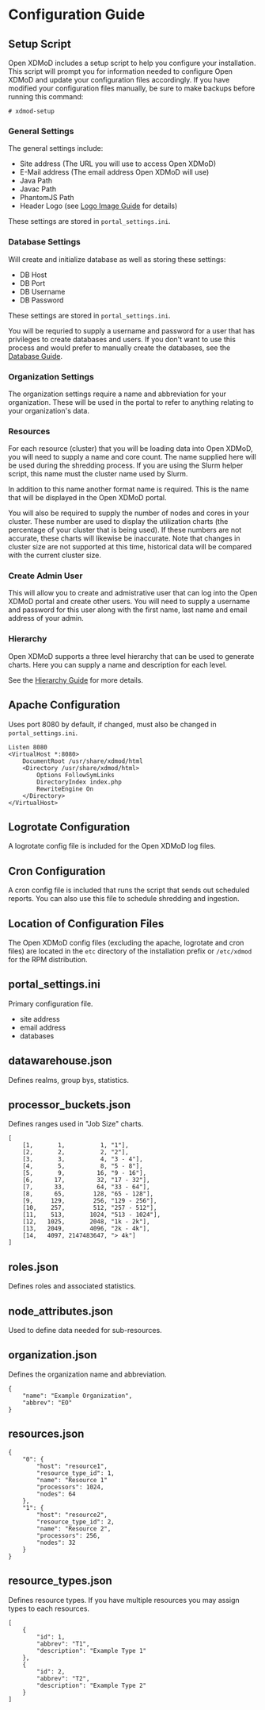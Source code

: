 Configuration Guide
===================

Setup Script
------------

Open XDMoD includes a setup script to help you configure your
installation.  This script will prompt you for information needed to
configure Open XDMoD and update your configuration files accordingly.
If you have modified your configuration files manually, be sure to make
backups before running this command:

    # xdmod-setup

### General Settings

The general settings include:

- Site address (The URL you will use to access Open XDMoD)
- E-Mail address (The email address Open XDMoD will use)
- Java Path
- Javac Path
- PhantomJS Path
- Header Logo (see [Logo Image Guide](logo-image.md) for details)

These settings are stored in `portal_settings.ini`.

### Database Settings

Will create and initialize database as well as storing these settings:

- DB Host
- DB Port
- DB Username
- DB Password

These settings are stored in `portal_settings.ini`.

You will be requried to supply a username and password for a user that
has privileges to create databases and users.  If you don't want to use
this process and would prefer to manually create the databases, see the
[Database Guide](databases.md).

### Organization Settings

The organization settings require a name and abbreviation for your
organization.  These will be used in the portal to refer to anything
relating to your organization's data.

### Resources

For each resource (cluster) that you will be loading data into Open
XDMoD, you will need to supply a name and core count.  The name supplied
here will be used during the shredding process.  If you are using the
Slurm helper script, this name must the cluster name used by Slurm.

In addition to this name another format name is required.  This is the
name that will be displayed in the Open XDMoD portal.

You will also be required to supply the number of nodes and cores in
your cluster.  These number are used to display the utilization charts
(the percentage of your cluster that is being used).  If these numbers
are not accurate, these charts will likewise be inaccurate.  Note that
changes in cluster size are not supported at this time, historical data
will be compared with the current cluster size.

### Create Admin User

This will allow you to create and admistrative user that can log into
the Open XDMoD portal and create other users.  You will need to supply a
username and password for this user along with the first name, last name
and email address of your admin.

### Hierarchy

Open XDMoD supports a three level hierarchy that can be used to generate
charts.  Here you can supply a name and description for each level.

See the [Hierarchy Guide](hierarchy.md) for more details.

Apache Configuration
--------------------

Uses port 8080 by default, if changed, must also be changed in
`portal_settings.ini`.

    Listen 8080
    <VirtualHost *:8080>
        DocumentRoot /usr/share/xdmod/html
        <Directory /usr/share/xdmod/html>
            Options FollowSymLinks
            DirectoryIndex index.php
            RewriteEngine On
        </Directory>
    </VirtualHost>

Logrotate Configuration
-----------------------

A logrotate config file is included for the Open XDMoD log files.

Cron Configuration
------------------

A cron config file is included that runs the script that sends out
scheduled reports.  You can also use this file to schedule shredding and
ingestion.

Location of Configuration Files
-------------------------------

The Open XDMoD config files (excluding the apache, logrotate and cron
files) are located in the `etc` directory of the installation prefix or
`/etc/xdmod` for the RPM distribution.

portal_settings.ini
-------------------

Primary configuration file.

- site address
- email address
- databases

datawarehouse.json
------------------

Defines realms, group bys, statistics.

processor_buckets.json
----------------------

Defines ranges used  in "Job Size" charts.

    [
        [1,       1,          1, "1"],
        [2,       2,          2, "2"],
        [3,       3,          4, "3 - 4"],
        [4,       5,          8, "5 - 8"],
        [5,       9,         16, "9 - 16"],
        [6,      17,         32, "17 - 32"],
        [7,      33,         64, "33 - 64"],
        [8,      65,        128, "65 - 128"],
        [9,     129,        256, "129 - 256"],
        [10,    257,        512, "257 - 512"],
        [11,    513,       1024, "513 - 1024"],
        [12,   1025,       2048, "1k - 2k"],
        [13,   2049,       4096, "2k - 4k"],
        [14,   4097, 2147483647, "> 4k"]
    ]

roles.json
----------

Defines roles and associated statistics.

node_attributes.json
--------------------

Used to define data needed for sub-resources.

organization.json
-----------------

Defines the organization name and abbreviation.

    {
        "name": "Example Organization",
        "abbrev": "EO"
    }

resources.json
--------------

    {
        "0": {
            "host": "resource1",
            "resource_type_id": 1,
            "name": "Resource 1"
            "processors": 1024,
            "nodes": 64
        },
        "1": {
            "host": "resource2",
            "resource_type_id": 2,
            "name": "Resource 2",
            "processors": 256,
            "nodes": 32
        }
    }

resource_types.json
-------------------

Defines resource types.  If you have multiple resources you may assign
types to each resources.

    [
        {
            "id": 1,
            "abbrev": "T1",
            "description": "Example Type 1"
        },
        {
            "id": 2,
            "abbrev": "T2",
            "description": "Example Type 2"
        }
    ]

